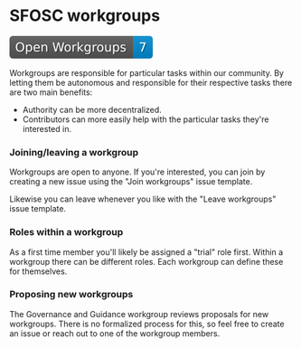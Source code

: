 # SFOSC workgroups

**[![Workgroups](badge.svg)](workgroups)**

Workgroups are responsible for particular tasks within our community.
By letting them be autonomous and responsible for their respective tasks there are two main benefits:

- Authority can be more decentralized.
- Contributors can more easily help with the particular tasks they're interested in.

### Joining/leaving a workgroup

Workgroups are open to anyone. If you're interested, you can join by creating a new issue using
the "Join workgroups" issue template.

Likewise you can leave whenever you like with the "Leave workgroups" issue template.

### Roles within a workgroup

As a first time member you'll likely be assigned a "trial" role first.
Within a workgroup there can be different roles. Each workgroup can define these for themselves.

### Proposing new workgroups

The Governance and Guidance workgroup reviews proposals for new workgroups.
There is no formalized process for this, so feel free to create an issue or reach out to one of the
workgroup members.

